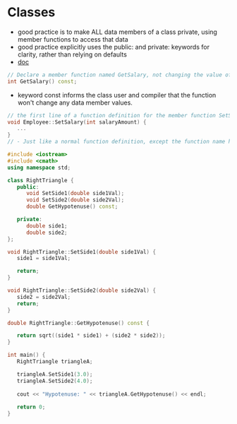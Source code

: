 # Classes

- good practice is to make ALL data members of a class private, using member functions to access that data
- good practice explicitly uses the public: and private: keywords for clarity, rather than relying on defaults
- [doc](http://www.cplusplus.com/doc/tutorial/classes/)

```cpp
// Declare a member function named GetSalary, not changing the value of any data member.
int GetSalary() const; 
```
- keyword const informs the class user and compiler that the function won't change any data member values.

```cpp
// the first line of a function definition for the member function SetSalary
void Employee::SetSalary(int salaryAmount) {
   ...
}
// - Just like a normal function definition, except the function name has Employee:: prepended to tell the compiler this is a member function of class Employee.
```

```cpp
#include <iostream>
#include <cmath>
using namespace std;

class RightTriangle {
   public:
      void SetSide1(double side1Val);
      void SetSide2(double side2Val);
      double GetHypotenuse() const;

   private:
      double side1;
      double side2;
};

void RightTriangle::SetSide1(double side1Val) {
   side1 = side1Val;

   return;
}

void RightTriangle::SetSide2(double side2Val) {
   side2 = side2Val;
   return;
}

double RightTriangle::GetHypotenuse() const {

   return sqrt((side1 * side1) + (side2 * side2));
}

int main() {
   RightTriangle triangleA;

   triangleA.SetSide1(3.0);
   triangleA.SetSide2(4.0);
   
   cout << "Hypotenuse: " << triangleA.GetHypotenuse() << endl;
   
   return 0;
}
```


